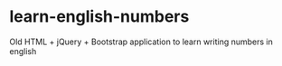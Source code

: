 # learn-english-numbers
Old HTML + jQuery + Bootstrap application to learn writing numbers in english
